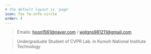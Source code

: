 ```yaml
---
# the default layout is 'page'
icon: fas fa-info-circle
order: 4
---
```


> Emails: hoon1561@naver.com / wjdgns981211@gmail.com

> Undergraduate Student of CVPR Lab. in Kumoh National Institute Technology 



